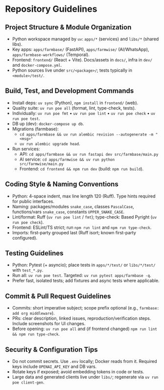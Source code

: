 # Repository Guidelines

## Project Structure & Module Organization
- Python workspace managed by `uv`: `apps/*` (services) and `libs/*` (shared libs).
- Key apps: `apps/farmbase/` (FastAPI), `apps/farmwise/` (AI/WhatsApp), `apps/farmbase-workflows/` (Temporal).
- Frontend: `frontend/` (React + Vite). Docs/assets in `docs/`, infra in `dev/` and `docker-compose.yml`.
- Python sources live under `src/<package>/`; tests typically in `<module>/test/`.

## Build, Test, and Development Commands
- Install deps: `uv sync` (Python), `npm install` in `frontend/` (web).
- Quality suite: `uv run poe all` (format, lint, type-check, tests).
- Individually: `uv run poe fmt` • `uv run poe lint` • `uv run poe check` • `uv run poe test`.
- DB up (dev): `docker-compose up db`.
- Migrations (farmbase):
  - `cd apps/farmbase && uv run alembic revision --autogenerate -m "<msg>"`
  - `uv run alembic upgrade head`.
- Run services:
  - API: `cd apps/farmbase && uv run fastapi dev src/farmbase/main.py`
  - AI service: `cd apps/farmwise && uv run python src/farmwise/main.py`
  - Frontend: `cd frontend && npm run dev` (build: `npm run build`).

## Coding Style & Naming Conventions
- Python: 4-space indent, max line length 120 (Ruff). Type hints required for public interfaces.
- Naming: packages/modules `snake_case`, classes `PascalCase`, functions/vars `snake_case`, constants `UPPER_SNAKE_CASE`.
- Lint/format: Ruff (`uv run poe lint` / `fmt`); type-check: Based Pyright (`uv run poe check`).
- Frontend: ESLint/TS strict; run `npm run lint` and `npm run type-check`.
- Imports: first-party grouped last (Ruff isort; known first-party configured).

## Testing Guidelines
- Python: Pytest (+ asyncio); place tests in `apps/*/test/` or `libs/*/test/` with `test_*.py`.
- Run all: `uv run poe test`. Targeted: `uv run pytest apps/farmbase -q`.
- Prefer fast, isolated tests; add fixtures and async tests where applicable.

## Commit & Pull Request Guidelines
- Commits: short imperative subject; scope prefix optional (e.g., `farmbase: add org middleware`).
- PRs: clear description, linked issues, reproduction/verification steps. Include screenshots for UI changes.
- Before opening: `uv run poe all` and (if frontend changed) `npm run lint && npm run type-check`.

## Security & Configuration Tips
- Do not commit secrets. Use `.env` locally; Docker reads from it. Required keys include `OPENAI_API_KEY` and DB vars.
- Rotate keys if exposed; avoid embedding tokens in code or tests.
- Large data and generated clients live under `libs/`; regenerate via `uv run poe client-gen`.
